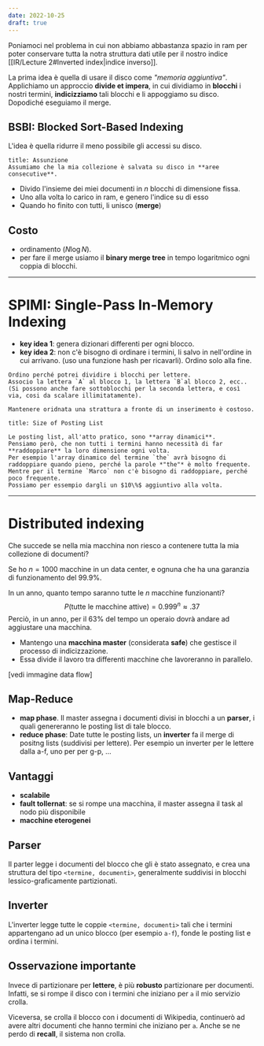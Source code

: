 ```yaml
---
date: 2022-10-25
draft: true
---
```


Poniamoci nel problema in cui non abbiamo abbastanza spazio in ram per poter conservare tutta la notra struttura dati utile per il nostro indice [[IR/Lecture 2#Inverted index|indice inverso]].

La prima idea è quella di usare il disco come *"memoria aggiuntiva"*.
Applichiamo un approccio **divide et impera**, in cui dividiamo in **blocchi** i nostri termini, **indicizziamo** tali blocchi e li appoggiamo su disco.
Dopodiché eseguiamo il merge.


## BSBI: Blocked Sort-Based Indexing
L'idea è quella ridurre il meno possibile gli accessi su disco.

```ad-important
title: Assunzione
Assumiamo che la mia collezione è salvata su disco in **aree consecutive**.

```

- Divido l'insieme dei miei documenti in $n$ blocchi di dimensione fissa.
- Uno alla volta lo carico in ram, e genero l'indice su di esso
- Quando ho finito con tutti, li unisco (**merge**)

## Costo
- ordinamento $(N \log{N})$.
- per fare il merge usiamo il **binary merge tree** in tempo logaritmico ogni coppia di blocchi.


-----
# SPIMI: Single-Pass In-Memory Indexing
- **key idea 1**: genera dizionari differenti per ogni blocco.
- **key idea 2**: non c'è bisogno di ordinare i termini, li salvo in nell'ordine in cui arrivano. (uso una funzione hash per ricavarli). Ordino solo alla fine.

```ad-important
Ordino perché potrei dividire i blocchi per lettere.
Associo la lettera `A` al blocco 1, la lettera `B`al blocco 2, ecc..
(Si possono anche fare sottoblocchi per la seconda lettera, e così via, cosi da scalare illimitatamente).

Mantenere oridnata una strattura a fronte di un inserimento è costoso.
```

```ad-note
title: Size of Posting List

Le posting list, all'atto pratico, sono **array dinamici**.
Pensiamo però, che non tutti i termini hanno necessità di far **raddoppiare** la loro dimensione ogni volta.
Per esempio l'array dinamico del termine `the` avrà bisogno di raddoppiare quando pieno, perché la parole *"the"* è molto frequente.
Mentre per il termine `Marco` non c'è bisogno di raddoppiare, perché poco frequente.
Possiamo per essempio dargli un $10\%$ aggiuntivo alla volta.
```


---------
# Distributed indexing
Che succede se nella mia macchina non riesco a contenere tutta la mia collezione di documenti?

Se ho $n = 1000$ macchine in un data center, e ognuna che ha una garanzia di funzionamento del $99.9\%$.

In un anno, quanto tempo saranno tutte le $n$ macchine funzionanti?
$$P(\text{tutte le macchine attive}) = 0.999^n \approx .37$$
Perciò, in un anno, per il $63\%$ del tempo un operaio dovrà andare ad aggiustare una macchina.


- Mantengo una **macchina master** (considerata **safe**) che gestisce il processo di indicizzazione.
- Essa divide il lavoro tra differenti macchine che lavoreranno in parallelo.

[vedi immagine data flow]

## Map-Reduce
- **map phase**. Il master assegna i documenti divisi in blocchi a un **parser**, i quali genereranno le posting list di tale blocco.
- **reduce phase**: Date tutte le posting lists, un **inverter** fa il merge di positng lists (suddivisi per lettere). Per esempio un inverter per le lettere dalla a-f, uno per per g-p, ...

## Vantaggi
- **scalabile**
- **fault tollernat**: se si rompe una macchina, il master assegna il task al nodo più disponibile
- **macchine eterogenei**

## Parser
Il parter legge i documenti del blocco che gli è stato assegnato, e crea una struttura del tipo `<termine, documenti>`, generalmente suddivisi in blocchi lessico-graficamente partizionati.

## Inverter
L'inverter legge tutte le coppie `<termine, documenti>` tali che i termini appartengano ad un unico blocco (per esempio `a-f`), fonde le posting list e ordina i termini.

## Osservazione importante
Invece di partizionare per **lettere**, è più **robusto** partizionare per documenti.
Infatti, se si rompe il disco con i termini che iniziano per `a` il mio servizio crolla.

Viceversa, se crolla il blocco con i documenti di Wikipedia, continuerò ad avere altri documenti che hanno termini che iniziano per `a`. Anche se ne perdo di **recall**, il sistema non crolla.